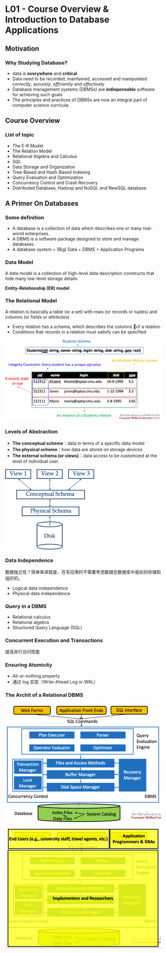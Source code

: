 # L01 - Course Overview & Introduction to Database Applications

## Motivation

### Why Studying Database?

- data is **everywhere** and **critical**
- Data need to be recorded, maintained, accessed and manipulated *correctly*, *securely*, *efficiently* and *effectively*
- Database management systems (DBMSs) are **indispensable** software for achieving such goals
- The principles and practices of DBMSs are now an integral part of computer science curricula

## Course Overview

### List of topic

- The E-R Model
- The Relation Model
- Relational Algebra and Calculus
- SQL
- Data Storage and Organization
- Tree-Based and Hash-Based Indexing
- Query Evaluation and Optimization
- Concurrency Control and Crash Recovery
- Distributed Database, Hadoop and NoSQL and NewSQL database.

## A Primer On Databases

### Some definition

- A database is a collection of data which describes one or many real-world enterprises.
- A DBMS is a software package designed to store and 
   manage databases.
- A database system = (Big) Data + DBMS + Application Programs

### Data Model

A data model is a collection of high-level data description constructs that hide many low-level storage details

**Entity-Relationship (ER) model**

### The Relational Model

A  relation is basically a table (or a set) with rows (or records or tuples) and columns (or fields or attributes)

- Every relation has a schema, which describes the columns of a relation
- Conditions that records in a relation must satisfy can be specified

![image-20201004200441446](L01.assets/image-20201004200441446.png)

### Levels of Abstraction

- **The conceptual scheme**：data in terms of a specific data model
- **The physical scheme**：how data are stored on storage devices
- **The external schema (or views)**：data access to be customized at the level of individual user.

![image-20201004200841982](L01.assets/image-20201004200841982.png)

### Data Independence

数据独立性？简单来讲就是，在写应用时不需要考虑数据在数据库中是如何存储和组织的。

- Logical data independence
- Physical data independence

### Query in a DBMS

- Relational calculus
- Relational algebra
- Structured Query Language (SQL)

### Concurrent Execution and Transactions

提高并行访问性能

### Ensuring Atomicity

- All-or-nothing property
- 通过 log 实现（Write-Ahead Log or WAL）

### The Archit of a Relational DBMS

![image-20201004201717946](L01.assets/image-20201004201717946.png)

![image-20201004201737387](L01.assets/image-20201004201737387.png)

